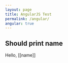 ```yaml
---
layout: page
title: AngularJS Test
permalink: /angular/
angular: true
---
```


<script src="https://ajax.googleapis.com/ajax/libs/angularjs/1.3.14/angular.min.js"></script>

<script>
var myApp = angular.module('myApp', [], function($interpolateProvider) {
  $interpolateProvider.startSymbol('[[');
  $interpolateProvider.endSymbol(']]');
});

function MyCtrl($scope) {
  $scope.name = 'Clark Kent';
}
</script>

## Should print name

<div ng-controller="MyCtrl">
  Hello, [[name]]
</div>

